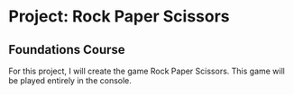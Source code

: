 # Project: Rock Paper Scissors
## Foundations Course

For this project, I will create the game Rock Paper Scissors. This game will be played entirely in the console.
